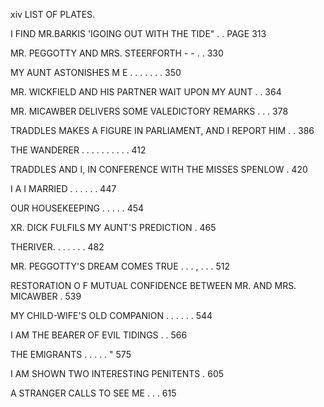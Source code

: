 xiv                          LIST OF PLATES.

I FIND MR.BARKIS 'IGOING OUT WITH THE TIDE"            .                           .
                                                                                       PAGE
                                                                                       313

MR. PEGGOTTY AND MRS. STEERFORTH      -       -    .                               .   330

MY AUNT ASTONISHES M E .     . . . . .                                             .   350

MR. WICKFIELD AND HIS PARTNER WAIT UPON MY AUNT                    .               .   364

MR. MICAWBER DELIVERS SOME VALEDICTORY REMARKS                 . .                 .   378

TRADDLES MAKES A FIGURE IN PARLIAMENT, AND I REPORT HIM                    .       .   386

THE WANDERER       . . . . . . . .                                     .           .   412

TRADDLES AND I, IN CONFERENCE WITH THE MISSES SPENLOW                              .   420

I A I MARRIED      . . . . .                                                       .   447

OUR HOUSEKEEPING    . . . .                                                        .   454

XR. DICK FULFILS MY AUNT'S   PREDICTION                                            .   465

THERIVER.         . . . .             .                                            .   482

MR. PEGGOTTY'S DREAM COMES TRUE           .       . .          ,       .       .   .   512

RESTORATION O F MUTUAL CONFIDENCE BETWEEN MR. AND MRS. MICAWBER                    .   539

MY CHILD-WIFE'S   OLD COMPANION       .       .    .       .       .               .   544

I AM THE BEARER OF EVIL TIDINGS           .                                        .   566

THE EMIGRANTS     . . . . .                                                        "   575

I AM SHOWN TWO INTERESTING PENITENTS                                               .   605

A STRANGER CALLS TO SEE ME        .   .                                            .   615
